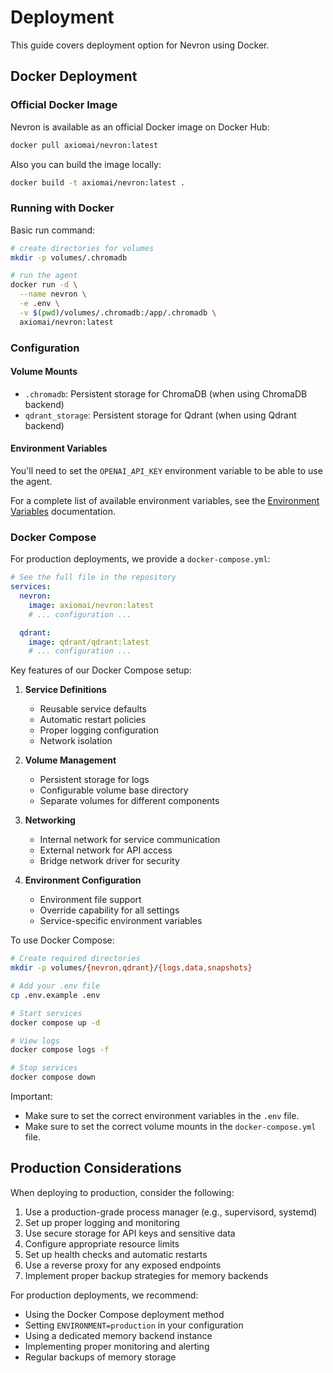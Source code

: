# Deployment

This guide covers deployment option for Nevron using Docker.

## Docker Deployment

### Official Docker Image

Nevron is available as an official Docker image on Docker Hub:
```bash
docker pull axiomai/nevron:latest
```

Also you can build the image locally:

```bash
docker build -t axiomai/nevron:latest .
```

### Running with Docker

Basic run command:
```bash
# create directories for volumes
mkdir -p volumes/.chromadb

# run the agent
docker run -d \
  --name nevron \
  -e .env \
  -v $(pwd)/volumes/.chromadb:/app/.chromadb \
  axiomai/nevron:latest
```

### Configuration

#### Volume Mounts
- `.chromadb`: Persistent storage for ChromaDB (when using ChromaDB backend)
- `qdrant_storage`: Persistent storage for Qdrant (when using Qdrant backend)

#### Environment Variables

You'll need to set the `OPENAI_API_KEY` environment variable to be able to use the agent.

For a complete list of available environment variables, see the [Environment Variables](development/environment.md) documentation.

### Docker Compose

For production deployments, we provide a `docker-compose.yml`:

```yaml
# See the full file in the repository
services:
  nevron:
    image: axiomai/nevron:latest
    # ... configuration ...

  qdrant:
    image: qdrant/qdrant:latest
    # ... configuration ...
```

Key features of our Docker Compose setup:

1. **Service Definitions**
   - Reusable service defaults
   - Automatic restart policies
   - Proper logging configuration
   - Network isolation

2. **Volume Management**
   - Persistent storage for logs
   - Configurable volume base directory
   - Separate volumes for different components

3. **Networking**
   - Internal network for service communication
   - External network for API access
   - Bridge network driver for security

4. **Environment Configuration**
   - Environment file support
   - Override capability for all settings
   - Service-specific environment variables

To use Docker Compose:

```bash
# Create required directories
mkdir -p volumes/{nevron,qdrant}/{logs,data,snapshots}

# Add your .env file
cp .env.example .env

# Start services
docker compose up -d

# View logs
docker compose logs -f

# Stop services
docker compose down
```

Important:
- Make sure to set the correct environment variables in the `.env` file.
- Make sure to set the correct volume mounts in the `docker-compose.yml` file.

## Production Considerations

When deploying to production, consider the following:

1. Use a production-grade process manager (e.g., supervisord, systemd)
2. Set up proper logging and monitoring
3. Use secure storage for API keys and sensitive data
4. Configure appropriate resource limits
5. Set up health checks and automatic restarts
6. Use a reverse proxy for any exposed endpoints
7. Implement proper backup strategies for memory backends

For production deployments, we recommend:
- Using the Docker Compose deployment method
- Setting `ENVIRONMENT=production` in your configuration
- Using a dedicated memory backend instance
- Implementing proper monitoring and alerting
- Regular backups of memory storage 
